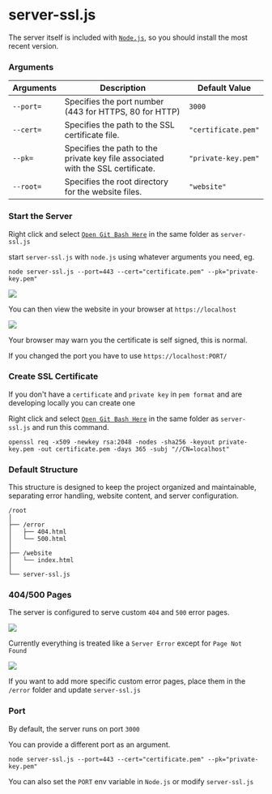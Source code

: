 # server-ssl.js

The server itself is included with [`Node.js`](https://nodejs.org/en), so you should install the most recent version.

### Arguments

| Arguments       | Description                                      | Default Value         |
|--------------|--------------------------------------------------|-----------------------|
| `--port=`    | Specifies the port number (443 for HTTPS, 80 for HTTP) | `3000` |
| `--cert=`    | Specifies the path to the SSL certificate file. | `"certificate.pem"` |
| `--pk=`      | Specifies the path to the private key file associated with the SSL certificate. | `"private-key.pem"` |
| `--root=`    | Specifies the root directory for the website files. | `"website"` |

### Start the Server

Right click and select [`Open Git Bash Here`](https://git-scm.com/downloads/win) in the same folder as `server-ssl.js`

start `server-ssl.js` with `node.js` using whatever arguments you need, eg.

```
node server-ssl.js --port=443 --cert="certificate.pem" --pk="private-key.pem"
```

![](https://i.imgur.com/ULvqsvt.png)

You can then view the website in your browser at `https://localhost`

![](https://i.imgur.com/4AeJ9Rs.png)

Your browser may warn you the certificate is self signed, this is normal.

If you changed the port you have to use `https://localhost:PORT/`

### Create SSL Certificate

If you don't have a `certificate` and `private key` in `pem format` and are developing locally you can create one

Right click and select [`Open Git Bash Here`](https://git-scm.com/downloads/win) in the same folder as `server-ssl.js` and run this command.

```
openssl req -x509 -newkey rsa:2048 -nodes -sha256 -keyout private-key.pem -out certificate.pem -days 365 -subj "//CN=localhost"
```

### Default Structure

This structure is designed to keep the project organized and maintainable, separating error handling, website content, and server configuration.

```
/root
│
├── /error
│   ├── 404.html
│   └── 500.html
│
├── /website
│   └── index.html
│
└── server-ssl.js
```

### 404/500 Pages

The server is configured to serve custom `404` and `500` error pages. 

![](https://i.imgur.com/LvLnXMR.png)

Currently everything is treated like a `Server Error` except for `Page Not Found`

![](https://i.imgur.com/HJoNquS.png)

If you want to add more specific custom error pages, place them in the `/error` folder and update `server-ssl.js`

### Port

By default, the server runs on port `3000`

You can provide a different port as an argument.

```
node server-ssl.js --port=443 --cert="certificate.pem" --pk="private-key.pem"
```

You can also set the `PORT` env variable in `Node.js` or modify `server-ssl.js`